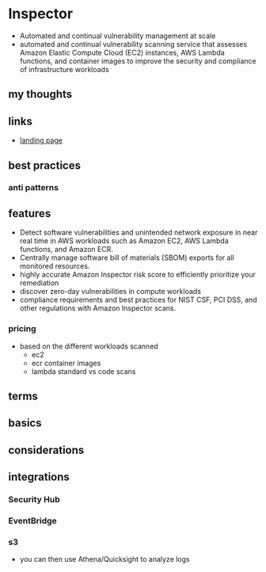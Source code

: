 # Inspector

- Automated and continual vulnerability management at scale
- automated and continual vulnerability scanning service that assesses Amazon Elastic Compute Cloud (EC2) instances, AWS Lambda functions, and container images to improve the security and compliance of infrastructure workloads

## my thoughts

## links

- [landing page](https://aws.amazon.com/inspector/?did=ap_card&trk=ap_card)

## best practices

### anti patterns

## features

- Detect software vulnerabilities and unintended network exposure in near real time in AWS workloads such as Amazon EC2, AWS Lambda functions, and Amazon ECR.
- Centrally manage software bill of materials (SBOM) exports for all monitored resources.
- highly accurate Amazon Inspector risk score to efficiently prioritize your remediation
- discover zero-day vulnerabilities in compute workloads
- compliance requirements and best practices for NIST CSF, PCI DSS, and other regulations with Amazon Inspector scans.

### pricing

- based on the different workloads scanned
  - ec2
  - ecr container images
  - lambda standard vs code scans

## terms

## basics

## considerations

## integrations

### Security Hub

### EventBridge

### s3

- you can then use Athena/Quicksight to analyze logs
